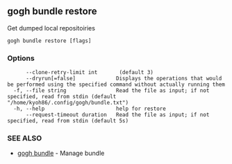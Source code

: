 ## gogh bundle restore

Get dumped local repositoiries

```
gogh bundle restore [flags]
```

### Options

```
      --clone-retry-limit int       (default 3)
      --dryrun[=false]             Displays the operations that would be performed using the specified command without actually running them
  -f, --file string                Read the file as input; if not specified, read from stdin (default "/home/kyoh86/.config/gogh/bundle.txt")
  -h, --help                       help for restore
      --request-timeout duration   Read the file as input; if not specified, read from stdin (default 5s)
```

### SEE ALSO

* [gogh bundle](gogh_bundle.md)	 - Manage bundle

